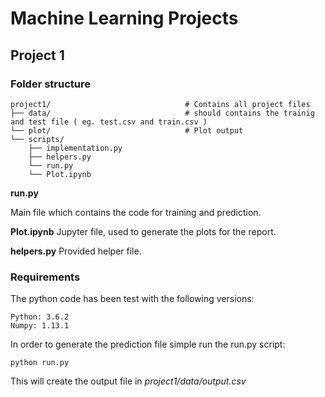 # Machine Learning Projects

## Project 1

### Folder structure

```
project1/                              # Contains all project files
├── data/                              # should contains the trainig and test file ( eg. test.csv and train.csv )
└── plot/                              # Plot output
└── scripts/
    ├── implementation.py
    ├── helpers.py
    └── run.py
    └── Plot.ipynb
```


**run.py**

Main file which contains the code for training and prediction.

**Plot.ipynb**
Jupyter file, used to generate the plots for the report.

**helpers.py**
Provided helper file.


### Requirements

The python code has been test with the following versions:

```
Python: 3.6.2
Numpy: 1.13.1
```

In order to generate the prediction file simple run the run.py script:

    python run.py

This will create the output file in *project1/data/output.csv*









